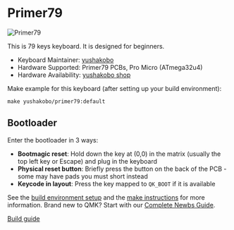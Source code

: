 # Primer79

![Primer79](https://i.imgur.com/n57Td4Th.jpg)

This is 79 keys keyboard.
It is designed for beginners.

* Keyboard Maintainer: [yushakobo](https://github.com/yushakobo)
* Hardware Supported: Primer79 PCBs, Pro Micro (ATmega32u4)
* Hardware Availability: [yushakobo shop](https://shop.yushakobo.jp/products/5384)

Make example for this keyboard (after setting up your build environment):

    make yushakobo/primer79:default

## Bootloader

Enter the bootloader in 3 ways:

* **Bootmagic reset**: Hold down the key at (0,0) in the matrix (usually the top left key or Escape) and plug in the keyboard
* **Physical reset button**: Briefly press the button on the back of the PCB - some may have pads you must short instead
* **Keycode in layout**: Press the key mapped to `QK_BOOT` if it is available

See the [build environment setup](https://docs.qmk.fm/#/getting_started_build_tools) and the [make instructions](https://docs.qmk.fm/#/getting_started_make_guide) for more information. Brand new to QMK? Start with our [Complete Newbs Guide](https://docs.qmk.fm/#/newbs).

[Build guide](https://github.com/yushakobo/build-documents/tree/master/Primer79)

